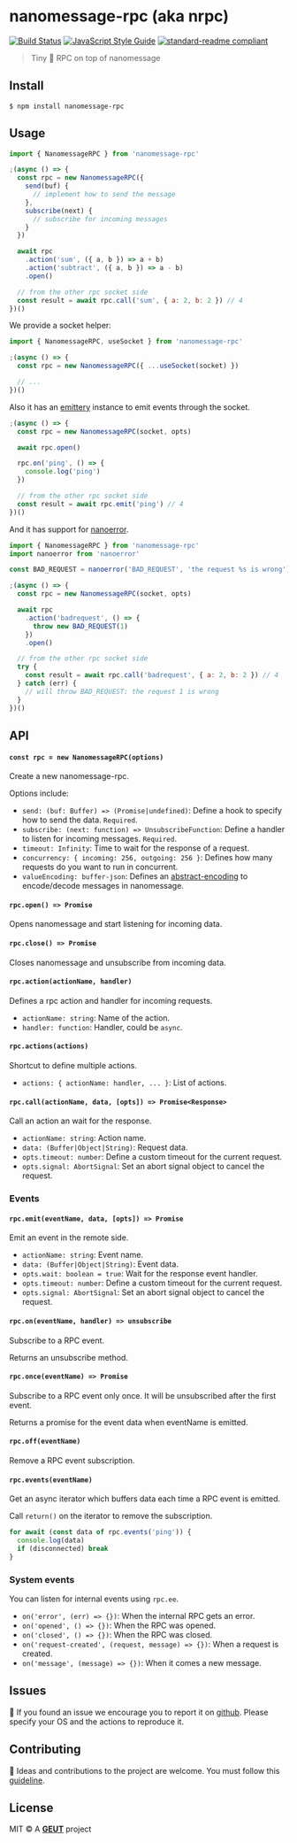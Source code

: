 # nanomessage-rpc (aka nrpc)

[![Build Status](https://travis-ci.com/geut/nanomessage-rpc.svg?branch=master)](https://travis-ci.com/geut/nanomessage-rpc)
[![JavaScript Style Guide](https://img.shields.io/badge/code_style-standard-brightgreen.svg)](https://standardjs.com)
[![standard-readme compliant](https://img.shields.io/badge/readme%20style-standard-brightgreen.svg?style=flat-square)](https://github.com/RichardLitt/standard-readme)

> Tiny :hatched_chick: RPC on top of nanomessage

## <a name="install"></a> Install

```
$ npm install nanomessage-rpc
```

## <a name="usage"></a> Usage

```javascript
import { NanomessageRPC } from 'nanomessage-rpc'

;(async () => {
  const rpc = new NanomessageRPC({
    send(buf) {
      // implement how to send the message
    },
    subscribe(next) {
      // subscribe for incoming messages
    }
  })

  await rpc
    .action('sum', ({ a, b }) => a + b)
    .action('subtract', ({ a, b }) => a - b)
    .open()

  // from the other rpc socket side
  const result = await rpc.call('sum', { a: 2, b: 2 }) // 4
})()
```

We provide a socket helper:

```javascript
import { NanomessageRPC, useSocket } from 'nanomessage-rpc'

;(async () => {
  const rpc = new NanomessageRPC({ ...useSocket(socket) })

  // ...
})()
```

Also it has an [emittery](https://github.com/sindresorhus/emittery) instance to emit events through the socket.

```javascript
;(async () => {
  const rpc = new NanomessageRPC(socket, opts)

  await rpc.open()

  rpc.on('ping', () => {
    console.log('ping')
  })

  // from the other rpc socket side
  const result = await rpc.emit('ping') // 4
})()
```

And it has support for [nanoerror](https://github.com/geut/nanoerror).

```javascript
import { NanomessageRPC } from 'nanomessage-rpc'
import nanoerror from 'nanoerror'

const BAD_REQUEST = nanoerror('BAD_REQUEST', 'the request %s is wrong')

;(async () => {
  const rpc = new NanomessageRPC(socket, opts)

  await rpc
    .action('badrequest', () => {
      throw new BAD_REQUEST(1)
    })
    .open()

  // from the other rpc socket side
  try {
    const result = await rpc.call('badrequest', { a: 2, b: 2 }) // 4
  } catch (err) {
    // will throw BAD_REQUEST: the request 1 is wrong
  }
})()
```

## API

#### `const rpc = new NanomessageRPC(options)`

Create a new nanomessage-rpc.

Options include:

- `send: (buf: Buffer) => (Promise|undefined)`: Define a hook to specify how to send the data. `Required`.
- `subscribe: (next: function) => UnsubscribeFunction`: Define a handler to listen for incoming messages. `Required`.
- `timeout: Infinity`: Time to wait for the response of a request.
- `concurrency: { incoming: 256, outgoing: 256 }`: Defines how many requests do you want to run in concurrent.
- `valueEncoding: buffer-json`: Defines an [abstract-encoding](https://github.com/mafintosh/abstract-encoding) to encode/decode messages in nanomessage.

#### `rpc.open() => Promise`

Opens nanomessage and start listening for incoming data.

#### `rpc.close() => Promise`

Closes nanomessage and unsubscribe from incoming data.

#### `rpc.action(actionName, handler)`

Defines a rpc action and handler for incoming requests.

- `actionName: string`: Name of the action.
- `handler: function`: Handler, could be `async`.

#### `rpc.actions(actions)`

Shortcut to define multiple actions.

- `actions: { actionName: handler, ... }`: List of actions.

#### `rpc.call(actionName, data, [opts]) => Promise<Response>`

Call an action an wait for the response.

- `actionName: string`: Action name.
- `data: (Buffer|Object|String)`: Request data.
- `opts.timeout: number`: Define a custom timeout for the current request.
- `opts.signal: AbortSignal`: Set an abort signal object to cancel the request.

### Events

#### `rpc.emit(eventName, data, [opts]) => Promise`

Emit an event in the remote side.

- `actionName: string`: Event name.
- `data: (Buffer|Object|String)`: Event data.
- `opts.wait: boolean = true`: Wait for the response event handler.
- `opts.timeout: number`: Define a custom timeout for the current request.
- `opts.signal: AbortSignal`: Set an abort signal object to cancel the request.

#### `rpc.on(eventName, handler) => unsubscribe`

Subscribe to a RPC event.

Returns an unsubscribe method.

#### `rpc.once(eventName) => Promise`

Subscribe to a RPC event only once. It will be unsubscribed after the first event.

Returns a promise for the event data when eventName is emitted.

#### `rpc.off(eventName)`

Remove a RPC event subscription.

#### `rpc.events(eventName)`

Get an async iterator which buffers data each time a RPC event is emitted.

Call `return()` on the iterator to remove the subscription.

```javascript
for await (const data of rpc.events('ping')) {
  console.log(data)
  if (disconnected) break
}
```

### System events

You can listen for internal events using `rpc.ee`.

- `on('error', (err) => {})`: When the internal RPC gets an error.
- `on('opened', () => {})`: When the RPC was opened.
- `on('closed', () => {})`: When the RPC was closed.
- `on('request-created', (request, message) => {})`: When a request is created.
- `on('message', (message) => {})`: When it comes a new message.

## <a name="issues"></a> Issues

:bug: If you found an issue we encourage you to report it on [github](https://github.com/geut/nanomessage-rpc/issues). Please specify your OS and the actions to reproduce it.

## <a name="contribute"></a> Contributing

:busts_in_silhouette: Ideas and contributions to the project are welcome. You must follow this [guideline](https://github.com/geut/nanomessage-rpc/blob/master/CONTRIBUTING.md).

## License

MIT © A [**GEUT**](http://geutstudio.com/) project
